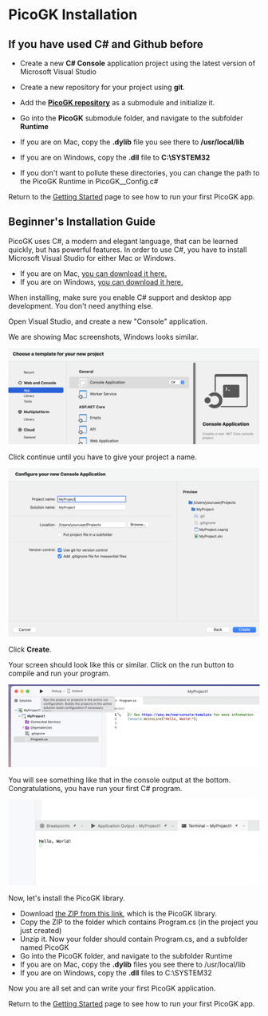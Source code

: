 # PicoGK Installation

## If you have used C# and Github before

- Create a new **C# Console** application project using the latest version of Microsoft Visual Studio

- Create a new repository for your project using **git**.

- Add the **[PicoGK repository](https://github.com/leap71/PicoGK)** as a submodule and initialize it.
- Go into the **PicoGK** submodule folder, and navigate to the subfolder **Runtime**
- If you are on Mac, copy the **.dylib** file you see there to **/usr/local/lib**
- If you are on Windows, copy the **.dll** file to **C:\SYSTEM32**
- If you don't want to pollute these directories, you can change the path to the PicoGK Runtime in PicoGK__Config.c#

Return to the [Getting Started](README.md) page to see how to run your first PicoGK app.

## Beginner's Installation Guide

PicoGK uses C#, a modern and elegant language, that can be learned quickly, but has powerful features. In order to use C#, you have to install Microsoft Visual Studio for either Mac or Windows. 

- If you are on Mac, [you can download it here.](https://visualstudio.microsoft.com/vs/mac/)
- If you are on Windows, [you can download it here.](https://visualstudio.microsoft.com/vs/community/)

When installing, make sure you enable C# support and desktop app development. You don't need anything else.

Open Visual Studio, and create a new "Console" application. 

We are showing Mac screenshots, Windows looks similar.

<img src="images/image-20231014182542392.png" alt="image-20231014182542392" style="zoom:50%;" />

Click continue until you have to give your project a name.

<img src="images/image-20231014183009658.png" alt="image-20231014183009658" style="zoom:50%;" />

Click **Create**.

Your screen should look like this or similar. Click on the run button to compile and run your program.

<img src="images/image-20231014183143914.png" alt="image-20231014183143914" style="zoom:50%;" />

You will see something like that in the console output at the bottom. Congratulations, you have run your first C# program.

<img src="images/image-20231014183312778.png" alt="image-20231014183312778" style="zoom:50%;" />

Now, let's install the PicoGK library.

- Download [the ZIP from this link](https://github.com/leap71/PicoGK/archive/refs/heads/main.zip), which is the PicoGK library.
- Copy the ZIP to the folder which contains Program.cs (in the project you just created)
- Unzip it. Now your folder should contain Program.cs, and a subfolder named PicoGK
- Go into the PicoGK folder, and navigate to the subfolder Runtime
- If you are on Mac, copy the **.dylib** files you see there to /usr/local/lib
- If you are on Windows, copy the **.dll** files to C:\SYSTEM32

Now you are all set and can write your first PicoGK application. 

Return to the [Getting Started](README.md#your-first-picogk-app) page to see how to run your first PicoGK app.